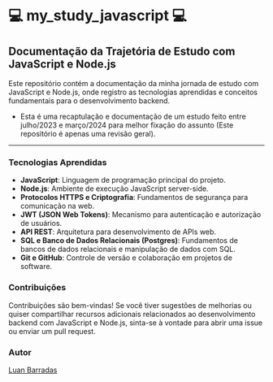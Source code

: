 # 💻 my_study_javascript 💻

## Documentação da Trajetória de Estudo com JavaScript e Node.js

Este repositório contém a documentação da minha jornada de estudo com JavaScript e Node.js, onde registro as tecnologias aprendidas e conceitos fundamentais para o desenvolvimento backend. 
* Esta é uma recaptulação e documentação de um estudo feito entre julho/2023 e março/2024 para melhor fixação do assunto (Este repositório é apenas uma revisão geral).

<hr>

### Tecnologias Aprendidas

- **JavaScript**: Linguagem de programação principal do projeto.
- **Node.js**: Ambiente de execução JavaScript server-side.
- **Protocolos HTTPS e Criptografia**: Fundamentos de segurança para comunicação na web.
- **JWT (JSON Web Tokens)**: Mecanismo para autenticação e autorização de usuários.
- **API REST**: Arquitetura para desenvolvimento de APIs web.
- **SQL e Banco de Dados Relacionais (Postgres)**: Fundamentos de bancos de dados relacionais e manipulação de dados com SQL.
- **Git e GitHub**: Controle de versão e colaboração em projetos de software.

### Contribuições

Contribuições são bem-vindas! Se você tiver sugestões de melhorias ou quiser compartilhar recursos adicionais relacionados ao desenvolvimento backend com JavaScript e Node.js, sinta-se à vontade para abrir uma issue ou enviar um pull request.

### Autor

[Luan Barradas](https://github.com/Luanbarradas)
